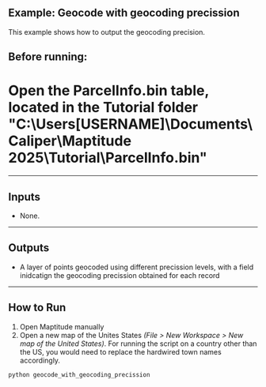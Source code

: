 ## Example: Geocode with geocoding precission

  This example shows how to output the geocoding precision.
## Before running:

#      Open the ParcelInfo.bin table, located in the Tutorial folder "C:\Users\[USERNAME]\Documents\Caliper\Maptitude 2025\Tutorial\ParcelInfo.bin"

---

## Inputs

- None.   
---

## Outputs

- A layer of points geocoded using different precission levels, with a field inidcatign the geocoding precission obtained for each record

---

## How to Run
1. Open Maptitude manually
2. Open a new map of the Unites States  *(File > New Workspace > New map of the United States)*.  For running the script on a country other than the US, you would need to replace the hardwired town names accordingly.

```bash
python geocode_with_geocoding_precission
